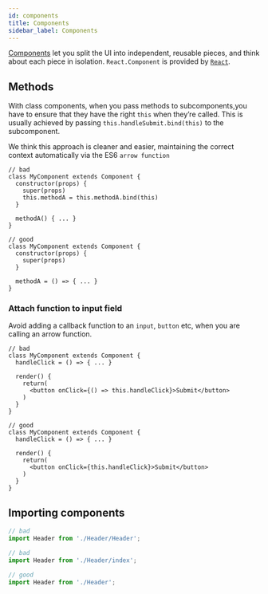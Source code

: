 ```yaml
---
id: components
title: Components
sidebar_label: Components
---
```


[Components](/docs/react/components-and-props.html) let you split the UI into independent, reusable pieces, and think about each piece in isolation. `React.Component` is provided by [`React`](/docs/react-api.html).

## Methods

With class components, when you pass methods to subcomponents,you have to ensure that they have the right `this` when they’re called. This is usually achieved by passing `this.handleSubmit.bind(this)` to the subcomponent.

We think this approach is cleaner and easier, maintaining the correct context automatically via the ES6 `arrow function`

```
// bad
class MyComponent extends Component {
  constructor(props) {
    super(props)
    this.methodA = this.methodA.bind(this)
  }

  methodA() { ... }
}

// good
class MyComponent extends Component {
  constructor(props) {
    super(props)
  }

  methodA = () => { ... }
}
```

### Attach function to input field

Avoid adding a callback function to an `input`, `button` etc, when you are calling an arrow function.

```
// bad
class MyComponent extends Component {
  handleClick = () => { ... }

  render() {
    return(
      <button onClick={() => this.handleClick}>Submit</button>
    )
  }
}

// good
class MyComponent extends Component {
  handleClick = () => { ... }

  render() {
    return(
      <button onClick={this.handleClick}>Submit</button>
    )
  }
}
```

## Importing components

```jsx
// bad
import Header from './Header/Header';

// bad
import Header from './Header/index';

// good
import Header from './Header';
```
